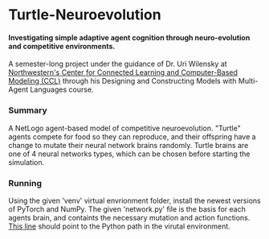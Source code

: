 # Turtle-Neuroevolution
#### Investigating simple adaptive agent cognition through neuro-evolution and competitive environments.
A semester-long project under the guidance of Dr. Uri Wilensky at [Northwestern's Center for Connected Learning and Computer-Based Modeling (CCL)](http://ccl.northwestern.edu/) through his Designing and Constructing Models with Multi-Agent Languages course.

### Summary
A NetLogo agent-based model of competitive neuroevolution. "Turtle" agents compete for food so they can reproduce, and their offspring have a change to mutate their neural network brains randomly. Turtle brains are one of 4 neural networks types, which can be chosen before starting the simulation.

### Running
Using the given 'venv' virtual envrionment folder, install the newest versions of PyTorch and NumPy. The given 'network.py' file is the basis for each agents brain, and containts the necessary mutation and action functions. [This line](TurtleEvoSim.nlogo#L15) should point to the Python path in the virutal environment.
